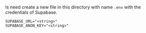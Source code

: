 Is need create a new file in this directory with name `.env`
with the credentials of Supabase.

```properties
SUPABASE_URL="<string>"
SUPABASE_ANON_KEY="<string>"
```